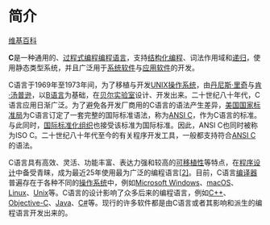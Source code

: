 # 简介

[维基百科](https://zh.wikipedia.org/wiki/C%E8%AF%AD%E8%A8%80)

**C**是一种通用的、[过程式编程](https://zh.wikipedia.org/wiki/过程式编程)[编程语言](https://zh.wikipedia.org/wiki/程式語言)，支持[结构化编程](https://zh.wikipedia.org/wiki/结构化编程)、词法作用域和[递归](https://zh.wikipedia.org/wiki/递归)，使用静态类型系统，并且广泛用于[系统软件](https://zh.wikipedia.org/wiki/系统软件)与[应用软件](https://zh.wikipedia.org/wiki/应用软件)的开发。

C语言于1969年至1973年间，为了移植与开发[UNIX](https://zh.wikipedia.org/wiki/UNIX)[操作系统](https://zh.wikipedia.org/wiki/作業系統)，由[丹尼斯·里奇](https://zh.wikipedia.org/wiki/丹尼斯·里奇)与[肯·汤普逊](https://zh.wikipedia.org/wiki/肯·汤普逊)，以[B语言](https://zh.wikipedia.org/wiki/B语言)为基础，在[贝尔实验室](https://zh.wikipedia.org/wiki/贝尔实验室)设计、开发出来。二十世纪八十年代，C语言应用日渐广泛。为了避免各开发厂商用的C语言的语法产生差异，[美国国家标准局](https://zh.wikipedia.org/wiki/美國國家標準局)为C语言订定了一套完整的国际标准语法，称为[ANSI C](https://zh.wikipedia.org/wiki/ANSI_C)，作为C语言的标准。与此同时，[国际标准化组织](https://zh.wikipedia.org/wiki/国际标准化组织)也接受该标准为国际标准。因此，ANSI C也同时被称为ISO C。二十世纪八十年代至今的有关程序开发工具，一般都支持符合[ANSI C](https://zh.wikipedia.org/wiki/ANSI_C)的语法。

C语言具有高效、灵活、功能丰富、表达力强和较高的[可移植性](https://zh.wikipedia.org/wiki/移植_(軟體))等特点，在[程序设计](https://zh.wikipedia.org/wiki/程序设计)中备受青睐，成为最近25年使用最为广泛的编程语言[[2\]](https://zh.wikipedia.org/wiki/C语言#cite_note-AutoTX-3-2)。目前，C语言[编译器](https://zh.wikipedia.org/wiki/編譯器)普遍存在于各种不同的[操作系统](https://zh.wikipedia.org/wiki/操作系统)中，例如[Microsoft Windows](https://zh.wikipedia.org/wiki/Microsoft_Windows)、[macOS](https://zh.wikipedia.org/wiki/Mac_OS_X)、[Linux](https://zh.wikipedia.org/wiki/Linux)、[Unix](https://zh.wikipedia.org/wiki/Unix)等。C语言的设计影响了众多后来的编程语言，例如[C++](https://zh.wikipedia.org/wiki/C%2B%2B)、[Objective-C](https://zh.wikipedia.org/wiki/Objective-C)、[Java](https://zh.wikipedia.org/wiki/Java)、[C#](https://zh.wikipedia.org/wiki/C♯)等。现行的许多软件都是由C语言或者其影响和派生的编程语言开发出来的。
